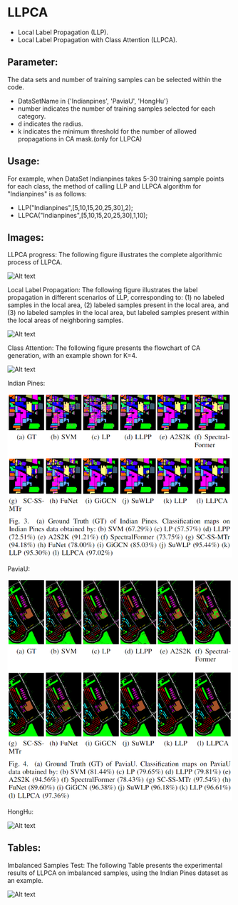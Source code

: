 # LLPCA
- Local Label Propagation (LLP).
- Local Label Propagation with Class Attention (LLPCA).

## Parameter:
The data sets and  number of training samples can be selected within the code.  
- DataSetName in {'Indianpines', 'PaviaU', 'HongHu'}
- number indicates the number of training samples selected for each category.
- d indicates the radius.
- k indicates the minimum threshold for the number of allowed propagations in CA mask.(only for LLPCA)

## Usage:
For example, when DataSet Indianpines takes 5-30 training sample points for each class, the method of calling LLP and LLPCA algorithm for "Indianpines" is as follows:
- LLP("Indianpines",[5,10,15,20,25,30],2);
- LLPCA("Indianpines",[5,10,15,20,25,30],1,10);

## Images:
LLPCA progress: The following figure illustrates the complete algorithmic process of LLPCA.

![Alt text](https://github.com/nmvbxcz/LLPCA/blob/main/LLPCA_progress.png?raw=true)


Local Label Propagation: The following figure illustrates the label propagation in different scenarios of LLP, corresponding to: (1) no labeled samples in the local area, (2) labeled samples present in the local area, and (3) no labeled samples in the local area, but labeled samples present within the local areas of neighboring samples.

![Alt text](https://github.com/nmvbxcz/LLPCA/blob/main/LLP.png?raw=true)


Class Attention: The following figure presents the flowchart of CA generation, with an example shown for K=4.

![Alt text](https://github.com/nmvbxcz/LLPCA/blob/main/CA.png?raw=true)


Indian Pines:

![Alt text](https://github.com/nmvbxcz/LLPCA/blob/main/indian.png?raw=true)


PaviaU:

![Alt text](https://github.com/nmvbxcz/LLPCA/blob/main/paviau.png?raw=true)


HongHu:

![Alt text](https://github.com/nmvbxcz/LLPCA/blob/main/honghu.png?raw=true)


## Tables:
Imbalanced Samples Test: The following Table presents the experimental results of LLPCA on imbalanced samples, using the Indian Pines dataset as an example.

![Alt text](https://github.com/nmvbxcz/LLPCA/blob/main/imbalanced_samples.png?raw=true)
